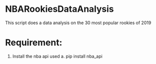 # NBARookiesDataAnalysis

This script does a data analysis on the 30 most popular rookies of 2019

# Requirement:
1. Install the nba api used 
    a. pip install nba_api
